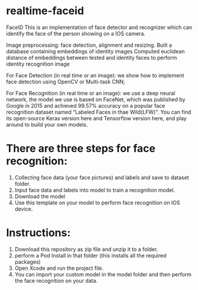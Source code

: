 # realtime-faceid

FaceID
This is an implementation of face detector and recognizer which can identify the face of the person showing on a IOS camera.

Image preprocessing: face detection, alignment and resizing. Built a database containing embeddings of identity images Computed euclidean distance of embeddings between tested and identity faces to perform identity recognition image

For Face Detection (in real time or an image): we show how to implement face detection using OpenCV or Multi-task CNN;

For Face Recognition (in real time or an image): we use a deep neural network, the model we use is based on FaceNet, which was published by Google in 2015 and achieved 99.57% accuracy on a popular face recognition dataset named “Labeled Faces in thae Wild(LFW)". You can find its open-source Keras version here and Tensorflow version here, and play around to build your own models.

# There are three steps for face recognition:
1. Collecting face data (your face pictures) and labels and save to dataset folder. 
2. Input face data and labels into model to train a recognition model.
3. Download the model 
4. Use this template on your model to perform face recognition on IOS device.

# Instructions:
1. Download this repository as zip file and unzip it to a folder.
2. perform a Pod Install in that folder (this installs all the required packages)
3. Open Xcode and run the project file.
4. You can import your custom model in the model folder and then perform the face recognition on your data.
